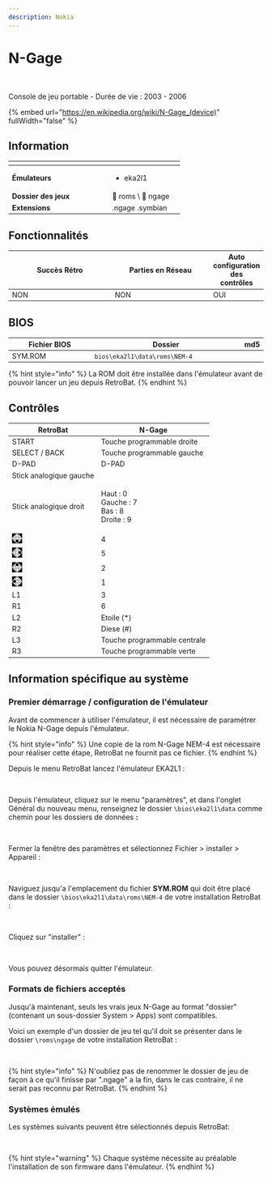 ```yaml
---
description: Nokia
---
```


# N-Gage

<div align="left">

<figure><picture><source srcset="https://raw.githubusercontent.com/fabricecaruso/es-theme-carbon/db9685d44d41fa27f869daaba3ab446395ff3485/art/logos/ngage-w.svg" media="(prefers-color-scheme: dark)"><img src="https://raw.githubusercontent.com/fabricecaruso/es-theme-carbon/db9685d44d41fa27f869daaba3ab446395ff3485/art/logos/ngage.svg" alt="" width="563"></picture><figcaption></figcaption></figure>

</div>

Console de jeu portable - Durée de vie : 2003 - 2006

{% embed url="https://en.wikipedia.org/wiki/N-Gage_(device)" fullWidth="false" %}

## Information

<table data-header-hidden><thead><tr><th width="184"></th><th></th><th data-hidden></th></tr></thead><tbody><tr><td><strong>Émulateurs</strong></td><td><ul><li>eka2l1</li></ul></td><td></td></tr><tr><td><strong>Dossier des jeux</strong></td><td><span data-gb-custom-inline data-tag="emoji" data-code="1f4c1">📁</span> roms \ <span data-gb-custom-inline data-tag="emoji" data-code="1f4c2">📂</span> ngage</td><td></td></tr><tr><td><strong>Extensions</strong></td><td>.ngage .symbian</td><td></td></tr></tbody></table>

## Fonctionnalités

<table><thead><tr><th width="256">Succès Rétro</th><th width="243">Parties en Réseau</th><th>Auto configuration des contrôles</th></tr></thead><tbody><tr><td>NON</td><td>NON</td><td>OUI</td></tr></tbody></table>

## BIOS

<table><thead><tr><th width="187">Fichier BIOS</th><th width="327">Dossier</th><th>md5</th></tr></thead><tbody><tr><td>SYM.ROM</td><td><code>bios\eka2l1\data\roms\NEM-4</code></td><td></td></tr></tbody></table>

{% hint style="info" %}
La ROM doit être installée dans l'émulateur avant de pouvoir lancer un jeu depuis RetroBat.
{% endhint %}

## Contrôles

| RetroBat                                                                           | N-Gage                                                 |
| ---------------------------------------------------------------------------------- | ------------------------------------------------------ |
| START                                                                              | Touche programmable droite                             |
| SELECT / BACK                                                                      | Touche programmable gauche                             |
| D-PAD                                                                              | D-PAD                                                  |
| Stick analogique gauche                                                            |                                                        |
| Stick analogique droit                                                             | <p>Haut : 0<br>Gauche : 7<br>Bas : 8<br>Droite : 9</p> |
| ![A](<../../../../.gitbook/assets/image (19).png>)                                 | 4                                                      |
| ![B](<../../../../.gitbook/assets/image (6).png>)                                  | 5                                                      |
| <img src="../../../../.gitbook/assets/image (34).png" alt="" data-size="original"> | 2                                                      |
| <img src="../../../../.gitbook/assets/image (32).png" alt="" data-size="line">     | 1                                                      |
| L1                                                                                 | 3                                                      |
| R1                                                                                 | 6                                                      |
| L2                                                                                 | Etoile (\*)                                            |
| R2                                                                                 | Diese (#)                                              |
| L3                                                                                 | Touche programmable centrale                           |
| R3                                                                                 | Touche programmable verte                              |

## Information spécifique au système

### Premier démarrage / configuration de l'émulateur

Avant de commencer à utiliser l'émulateur, il est nécessaire de paramétrer le Nokia N-Gage depuis l'émulateur.

{% hint style="info" %}
Une copie de la rom N-Gage NEM-4 est nécessaire pour réaliser cette étape, RetroBat ne fournit pas ce fichier.
{% endhint %}

Depuis le menu RetroBat lancez l'émulateur EKA2L1 :

<div align="left">

<figure><img src="https://i.imgur.com/8uq6sZD.png" alt=""><figcaption></figcaption></figure>

</div>

Depuis l'émulateur, cliquez sur le menu "paramètres", et dans l'onglet Général du nouveau menu, renseignez le dossier `\bios\eka2l1\data` comme chemin pour les dossiers de données **:**

<div align="left">

<figure><img src="https://i.imgur.com/PVxvecz.png" alt=""><figcaption></figcaption></figure>

</div>

Fermer la fenêtre des paramètres et sélectionnez Fichier > installer > Appareil :

<div align="left">

<figure><img src="https://i.imgur.com/4YTH5N7.png" alt=""><figcaption></figcaption></figure>

</div>

Naviguez jusqu'a l'emplacement du fichier **SYM.ROM** qui doit être placé dans le dossier `\bios\eka2l1\data\roms\NEM-4` de votre installation RetroBat :

<div align="left">

<figure><img src="https://i.imgur.com/mChh9GO.png" alt=""><figcaption></figcaption></figure>

</div>

Cliquez sur "installer" :

<div align="left">

<figure><img src="https://i.imgur.com/tI2Pcds.png" alt=""><figcaption></figcaption></figure>

</div>

Vous pouvez désormais quitter l'émulateur.



### Formats de fichiers acceptés

Jusqu'à maintenant, seuls les vrais jeux N-Gage au format "dossier" (contenant un sous-dossier System > Apps) sont compatibles.

Voici un exemple d'un dossier de jeu tel qu'il doit se présenter dans le dossier  `\roms\ngage` de votre installation RetroBat :

<div align="left">

<figure><img src="https://i.imgur.com/wUcyu53.png" alt=""><figcaption></figcaption></figure>

</div>

{% hint style="info" %}
N'oubliez pas de renommer le dossier de jeu de façon à ce qu'il finisse par ".ngage" a la fin, dans le cas contraire, il ne serait pas reconnu par RetroBat.
{% endhint %}



### Systèmes émulés

Les systèmes suivants peuvent être sélectionnés depuis RetroBat:

<figure><img src="https://i.imgur.com/OENxwSZ.png" alt=""><figcaption></figcaption></figure>

{% hint style="warning" %}
Chaque système nécessite au préalable l'installation de son firmware dans l'émulateur.
{% endhint %}
